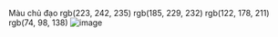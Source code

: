 Màu chủ đạo 
rgb(223, 242, 235)
rgb(185, 229, 232)
rgb(122, 178, 211)
rgb(74, 98, 138)
![image](https://github.com/user-attachments/assets/fafa7f68-8320-403f-805f-6c303c690fe3)

